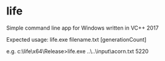 # life

Simple command line app for Windows written in VC++ 2017

Expected usage:
life.exe filename.txt [generationCount]

e.g.
c:\life\x64\Release>life.exe ..\\..\\input\\acorn.txt 5220
